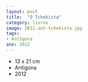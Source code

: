 ```yaml
---
layout: post
title:  "O Tchekista"
category: livros
image: 2012-ant-tchekista.jpg
tags:
- Antígona
ano: 2012
---
```


- 13 x 21 cm
- Antígona
- 2012

